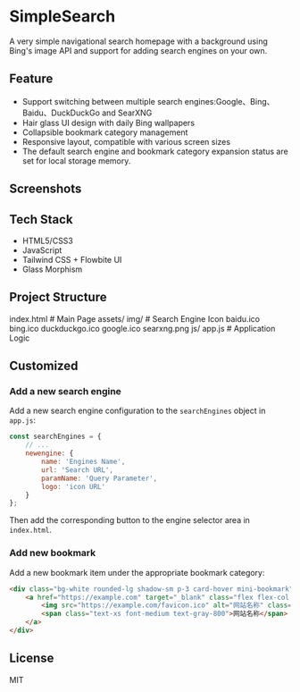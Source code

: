 # SimpleSearch
A very simple navigational search homepage with a background using Bing's image API and support for adding search engines on your own.

## Feature

- Support switching between multiple search engines:Google、Bing、Baidu、DuckDuckGo and SearXNG
- Hair glass UI design with daily Bing wallpapers
- Collapsible bookmark category management
- Responsive layout, compatible with various screen sizes
- The default search engine and bookmark category expansion status are set for local storage memory.

## Screenshots

## Tech Stack

- HTML5/CSS3
- JavaScript
- Tailwind CSS + Flowbite UI
- Glass Morphism

## Project Structure

index.html            # Main Page
assets/
  img/                # Search Engine Icon
    baidu.ico
    bing.ico
    duckduckgo.ico
    google.ico
    searxng.png
  js/
    app.js            # Application Logic

## Customized

### Add a new search engine

Add a new search engine configuration to the `searchEngines` object in `app.js`:

```javascript
const searchEngines = {
    // ...
    newengine: {
        name: 'Engines Name',
        url: 'Search URL',
        paramName: 'Query Parameter',
        logo: 'icon URL'
    }
};
```

Then add the corresponding button to the engine selector area in `index.html`.

### Add new bookmark

Add a new bookmark item under the appropriate bookmark category:

```html
<div class="bg-white rounded-lg shadow-sm p-3 card-hover mini-bookmark">
    <a href="https://example.com" target="_blank" class="flex flex-col items-center justify-center">
        <img src="https://example.com/favicon.ico" alt="网站名称" class="w-8 h-8 mb-2">
        <span class="text-xs font-medium text-gray-800">网站名称</span>
    </a>
</div>
```

## License

MIT
